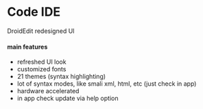 # Code IDE

DroidEdit redesigned UI

#### main features
- refreshed UI look
- customized fonts
- 21 themes (syntax highlighting)
- lot of syntax modes, like smali xml, html, etc (just check in app)
- hardware accelerated
- in app check update via help option